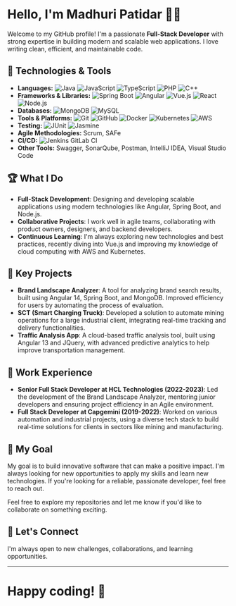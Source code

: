 # Hello, I'm Madhuri Patidar 👩‍💻

Welcome to my GitHub profile! I'm a passionate **Full-Stack Developer** with strong expertise in building modern and scalable web applications. I love writing clean, efficient, and maintainable code.

## 🔧 Technologies & Tools

- **Languages:** ![Java](https://img.shields.io/badge/Java-ED8B00?style=for-the-badge&logo=java&logoColor=white) ![JavaScript](https://img.shields.io/badge/JavaScript-F7DF1E?style=for-the-badge&logo=javascript&logoColor=black) ![TypeScript](https://img.shields.io/badge/TypeScript-007ACC?style=for-the-badge&logo=typescript&logoColor=white) ![PHP](https://img.shields.io/badge/PHP-777BB4?style=for-the-badge&logo=php&logoColor=white) ![C++](https://img.shields.io/badge/C++-00599C?style=for-the-badge&logo=cplusplus&logoColor=white)
- **Frameworks & Libraries:** ![Spring Boot](https://img.shields.io/badge/Spring%20Boot-6DB33F?style=for-the-badge&logo=spring-boot&logoColor=white) ![Angular](https://img.shields.io/badge/Angular-DD0031?style=for-the-badge&logo=angular&logoColor=white) ![Vue.js](https://img.shields.io/badge/Vue.js-35495E?style=for-the-badge&logo=vue.js&logoColor=4FC08D) ![React](https://img.shields.io/badge/React-20232A?style=for-the-badge&logo=react&logoColor=61DAFB) ![Node.js](https://img.shields.io/badge/Node.js-339933?style=for-the-badge&logo=nodedotjs&logoColor=white)
- **Databases:** ![MongoDB](https://img.shields.io/badge/MongoDB-4EA94B?style=for-the-badge&logo=mongodb&logoColor=white) ![MySQL](https://img.shields.io/badge/MySQL-4479A1?style=for-the-badge&logo=mysql&logoColor=white)
- **Tools & Platforms:** ![Git](https://img.shields.io/badge/Git-F05032?style=for-the-badge&logo=git&logoColor=white) ![GitHub](https://img.shields.io/badge/GitHub-181717?style=for-the-badge&logo=github&logoColor=white) ![Docker](https://img.shields.io/badge/Docker-2496ED?style=for-the-badge&logo=docker&logoColor=white) ![Kubernetes](https://img.shields.io/badge/Kubernetes-326CE5?style=for-the-badge&logo=kubernetes&logoColor=white) ![AWS](https://img.shields.io/badge/Amazon%20AWS-232F3E?style=for-the-badge&logo=amazon-aws&logoColor=white)
- **Testing:** ![JUnit](https://img.shields.io/badge/JUnit-25A162?style=for-the-badge&logo=junit5&logoColor=white) ![Jasmine](https://img.shields.io/badge/Jasmine-8A4182?style=for-the-badge&logo=jasmine&logoColor=white)
- **Agile Methodologies:** Scrum, SAFe
- **CI/CD:** ![Jenkins](https://img.shields.io/badge/Jenkins-D24939?style=for-the-badge&logo=jenkins&logoColor=white) GitLab CI
- **Other Tools:** Swagger, SonarQube, Postman, IntelliJ IDEA, Visual Studio Code

## 🏆 What I Do

- **Full-Stack Development**: Designing and developing scalable applications using modern technologies like Angular, Spring Boot, and Node.js.
- **Collaborative Projects**: I work well in agile teams, collaborating with product owners, designers, and backend developers.
- **Continuous Learning**: I'm always exploring new technologies and best practices, recently diving into Vue.js and improving my knowledge of cloud computing with AWS and Kubernetes.

## 📂 Key Projects

- **Brand Landscape Analyzer**: A tool for analyzing brand search results, built using Angular 14, Spring Boot, and MongoDB. Improved efficiency for users by automating the process of evaluation.
- **SCT (Smart Charging Truck)**: Developed a solution to automate mining operations for a large industrial client, integrating real-time tracking and delivery functionalities.
- **Traffic Analysis App**: A cloud-based traffic analysis tool, built using Angular 13 and JQuery, with advanced predictive analytics to help improve transportation management.

## 💼 Work Experience

- **Senior Full Stack Developer at HCL Technologies (2022-2023)**: Led the development of the Brand Landscape Analyzer, mentoring junior developers and ensuring project efficiency in an Agile environment.
- **Full Stack Developer at Capgemini (2019-2022)**: Worked on various automation and industrial projects, using a diverse tech stack to build real-time solutions for clients in sectors like mining and manufacturing.

## 🚀 My Goal

My goal is to build innovative software that can make a positive impact. I'm always looking for new opportunities to apply my skills and learn new technologies. If you're looking for a reliable, passionate developer, feel free to reach out.

Feel free to explore my repositories and let me know if you'd like to collaborate on something exciting.

## 🔗 Let's Connect

I'm always open to new challenges, collaborations, and learning opportunities.

---

**Happy coding!** 🎉
=======

